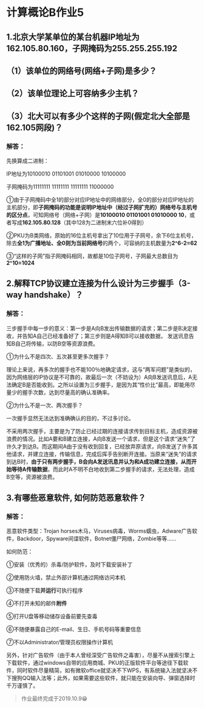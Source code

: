 # 计算概论B作业5
## 1.北京大学某单位的某台机器IP地址为162.105.80.160，子网掩码为255.255.255.192
## （1）该单位的网络号(网络+子网)是多少？
## （2）该单位理论上可容纳多少主机？
## （3）北大可以有多少个这样的子网(假定北大全部是162.105网段)？
### 解答：
先换算成二进制：

IP地址为10100010 01101001 01010000 10100000

子网掩码为11111111 11111111 11111111 11000000

①由于子网掩码中全1的部分对应IP地址中的网络部分，全0的部分对应IP地址的主机部分，即**子网掩码的功能是说明IP地址中（经过子网扩充的）网络号与主机号的区分点**，可知网络号（网络+子网）是**10100010 01101001 01010000 10**，或者写成**162.105.80.128**（其中128为二进制末六位补0得到）

②PKU为B类网络，原始的16位主机号拿出了10位用于子网号，余下6位主机号，除去**全1为广播地址、全0则为当前网络号**的两个，可容纳的主机数量为**2^6-2=62**

③“这样的子网”指子网掩码相同，故都是10位子网号，子网最大总数目为**2^10=1024**
## 2.解释TCP协议建立连接为什么设计为三步握手（3-way handshake）？
### 解答：
三步握手中每一步的意义：第一步是A向B发出传输数据的请求；第二步是B决定接收，并告知A自己已经准备好了；第三步则是A得知B可以接收数据， 发送讯息告知B自己将传输，以防B空等资源浪费。

①为什么不是四次、五次甚至更多次握手？

理论上来说，再多次的握手也不能100％地确定请求，这与“两军问题”是类似的，因为网络层的IP协议是不可靠的，故最后一次（不妨设为）A向B发送讯息后，A无法确定B是否能收到。之所以设置为三步握手，是因为其“性价比”最高，即能用尽量少的握手次数，达到尽量高的确认准确率。

②为什么不是一次、两次握手？

一次握手显然无法达到准确确认的目的，不过多讨论。

不采用两次握手，主要是为了防止已经过期的连接请求传到目标主机，造成资源被浪费的情况。比如A要和B建立连接，A向B发送一个请求，但是这个请求“迷失”了许久才到达B。而这期间A由于没有收到回复，已经放弃原请求，向B发送了许多其他请求，并建立连接，传输信息，完成后挥手告别断开连接。当原来“迷失”的请求到达B时，**由于只有两步握手，B会向A发送讯息并认为和A成功建立连接，从而开始等待A传输数据**，而此时A不明不白地收到第二步握手的请求，无法处理，造成B空等，资源被浪费。
## 3.有哪些恶意软件, 如何防范恶意软件？
### 解答：
恶意软件类型：Trojan horses木马，Viruses病毒，Worms蠕虫，Adware广告软件，Backdoor，Spyware间谍软件，Botnet僵尸网络，Zombie等等……

如何防范：

①安装（优秀的）杀毒/防护软件，及时下载安装补丁

②使用防火墙，禁止外部计算机通过网络访问本机

③不随便下载**并运行**可执行程序

④不打开未知的邮件**附件**

⑤打开U盘等移动储存设备前要先查毒

⑥不随便暴露自己的E-mail、生日、手机号码等重要信息

⑦不以Administrator/管理员权限操作计算机

另外，针对广告软件（由于本人曾经深受广告软件之毒害），尽量不从搜索引擎上下载软件，通过windows自带的应用商城、PKU的正版软件平台等途径下载软件，同时软件尽量精简，如有微软office就坚决不下WPS，有系统输入法就坚决不下搜狗QQ输入法等；此外，如果需要这些软件，就只能在安装向导、弹窗选择时千万谨慎了。

> 作业最终完成于2019.10.9😁
